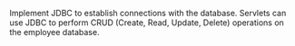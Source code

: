 Implement JDBC to establish connections with the database.
 Servlets can use JDBC to perform CRUD (Create, Read, Update, Delete) operations on the employee database.
